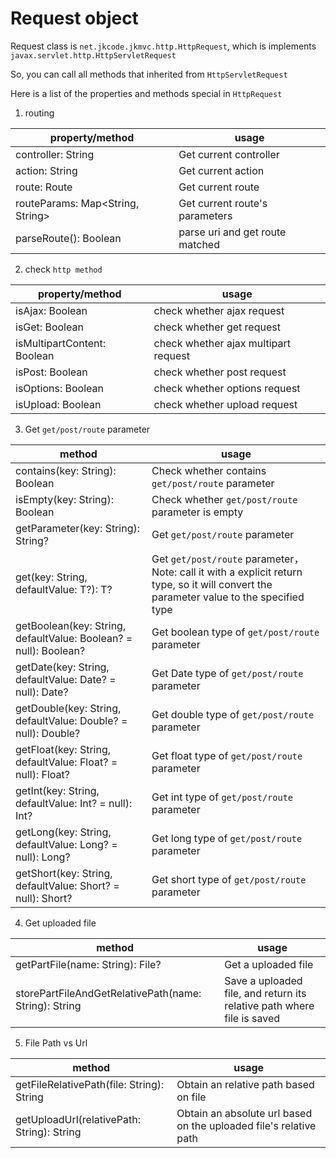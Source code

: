 # Request object

Request class is `net.jkcode.jkmvc.http.HttpRequest`, which is implements `javax.servlet.http.HttpServletRequest`

So, you can call all methods that inherited from `HttpServletRequest`

Here is a list of the properties and methods special in `HttpRequest`

1. routing

property/method | usage
--- | ---
controller: String | Get current controller
action: String | Get current action
route: Route | Get current route
routeParams: Map<String, String> | Get current route's parameters
parseRoute(): Boolean | parse uri and get route matched


2. check `http method` 

property/method | usage
--- | ---
isAjax: Boolean | check whether ajax request
isGet: Boolean | check whether get request
isMultipartContent: Boolean | check whether ajax multipart request
isPost: Boolean | check whether post request
isOptions: Boolean | check whether options request
isUpload: Boolean | check whether upload request

3. Get `get/post/route` parameter

method | usage
--- | ---
contains(key: String): Boolean | Check whether contains `get/post/route` parameter
isEmpty(key: String): Boolean | Check whether `get/post/route` parameter is empty
getParameter(key: String): String? | Get `get/post/route` parameter
get(key: String, defaultValue: T?): T? | Get `get/post/route` parameter，Note: call it with a explicit  return type, so it will convert the parameter value to the specified type
getBoolean(key: String, defaultValue: Boolean? = null): Boolean? | Get boolean type of `get/post/route` parameter
getDate(key: String, defaultValue: Date? = null): Date? | Get Date type of `get/post/route` parameter
getDouble(key: String, defaultValue: Double? = null): Double? | Get double type of `get/post/route` parameter
getFloat(key: String, defaultValue: Float? = null): Float? | Get float type of `get/post/route` parameter
getInt(key: String, defaultValue: Int? = null): Int? | Get int type of `get/post/route` parameter
getLong(key: String, defaultValue: Long? = null): Long? | Get long type of `get/post/route` parameter
getShort(key: String, defaultValue: Short? = null): Short? | Get short type of `get/post/route` parameter

4. Get uploaded file

method | usage
--- | ---
getPartFile(name: String): File? | Get a uploaded file
storePartFileAndGetRelativePath(name: String): String | Save a uploaded file, and return its relative path where file is saved

5. File Path vs Url

method | usage
--- | ---
getFileRelativePath(file: String): String | Obtain an relative path based on file
getUploadUrl(relativePath: String): String | Obtain an absolute url based on the uploaded file's relative path

